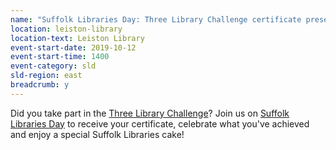 ```yaml
---
name: "Suffolk Libraries Day: Three Library Challenge certificate presentation"
location: leiston-library
location-text: Leiston Library
event-start-date: 2019-10-12
event-start-time: 1400
event-category: sld
sld-region: east
breadcrumb: y
---
```


Did you take part in the [Three Library Challenge](/news/three-library-challenge/)? Join us on [Suffolk Libraries Day](/suffolk-libraries-day/) to receive your certificate, celebrate what you've achieved and enjoy a special Suffolk Libraries cake!
